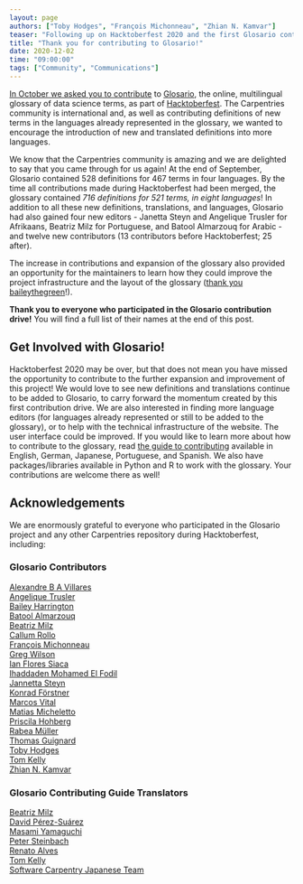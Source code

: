 ```yaml
---
layout: page
authors: ["Toby Hodges", "François Michonneau", "Zhian N. Kamvar"]
teaser: "Following up on Hacktoberfest 2020 and the first Glosario contribution drive."
title: "Thank you for contributing to Glosario!"
date: 2020-12-02
time: "09:00:00"
tags: ["Community", "Communications"]
---
```


[In October we asked you to contribute][hacktoberfest-post] to [Glosario][glosario], the online, multilingual glossary of data science terms, as part of [Hacktoberfest][hacktoberfest].
The Carpentries community is international and, as well as contributing definitions of new terms in the languages already represented in the glossary, we wanted to encourage the introduction of new and translated definitions into more languages.

We know that the Carpentries community is amazing and we are delighted to say that you came through for us again! At the end of September, Glosario contained 528 definitions for 467 terms in four languages. By the time all contributions made during Hacktoberfest had been merged, the glossary contained _716 definitions for 521 terms, in eight languages_! In addition to all these new definitions, translations, and languages, Glosario had also gained four new editors - Janetta Steyn and Angelique Trusler for Afrikaans, Beatriz Milz for Portuguese, and Batool Almarzouq for Arabic - and twelve new contributors (13 contributors before Hacktoberfest; 25 after).

The increase in contributions and expansion of the glossary also provided an opportunity for the maintainers to learn how they could improve the project infrastructure and the layout of the glossary ([thank you baileythegreen](https://github.com/baileythegreen)!).

**Thank you to everyone who participated in the Glosario contribution drive!** You will find a full list of their names at the end of this post.

## Get Involved with Glosario!

Hacktoberfest 2020 may be over, but that does not mean you have missed the opportunity to contribute to the further expansion and improvement of this project! We would love to see new definitions and translations continue to be added to Glosario, to carry forward the momentum created by this first contribution drive. We are also interested in finding more language editors (for languages already represented or still to be added to the glossary), or to help with the technical infrastructure of the website. The user interface could be improved.  If you would like to learn more about how to contribute to the glossary, read [the guide to contributing][glosario-contributing] available in English, German, Japanese, Portuguese, and Spanish. We also have packages/libraries available in Python and R to work with the glossary. Your contributions are welcome there as well!

## Acknowledgements

We are enormously grateful to everyone who participated in the Glosario project and any other Carpentries repository during Hacktoberfest, including:

### Glosario Contributors

[Alexandre B A Villares](https://github.com/villares)<br />
[Angelique Trusler](https://github.com/elletjies)<br />
[Bailey Harrington](https://github.com/baileythegreen)<br />
[Batool Almarzouq](https://github.com/BatoolMM)<br />
[Beatriz Milz](https://github.com/beatrizmilz)<br />
[Callum Rollo](https://github.com/callumrollo)<br />
[François Michonneau](https://github.com/fmichonneau)<br />
[Greg Wilson](https://github.com/gvwilson)<br />
[Ian Flores Siaca](https://github.com/ian-flores)<br />
[Ihaddaden Mohamed El Fodil](https://github.com/feddelegrand7)<br />
[Jannetta Steyn](https://github.com/jsteyn)<br />
[Konrad Förstner](https://github.com/konrad)<br />
[Marcos Vital](https://github.com/marcosvital)<br />
[Matias Micheletto](https://github.com/matiasmicheletto)<br />
[Priscila Hohberg](https://github.com/pri-hoh)<br />
[Rabea Müller](https://github.com/RabeaMue)<br />
[Thomas Guignard](https://github.com/timtomch)<br />
[Toby Hodges](https://github.com/tobyhodges)<br />
[Tom Kelly](https://github.com/TomKellyGenetics)<br />
[Zhian N. Kamvar](https://github.com/zkamvar)<br />

### Glosario Contributing Guide Translators

[Beatriz Milz](https://github.com/beatrizmilz)<br />
[David Pérez-Suárez](https://github.com/dpshelio)<br />
[Masami Yamaguchi](https://github.com/masamiy)<br />
[Peter Steinbach](https://github.com/psteinb)<br />
[Renato Alves](https://github.com/unode)<br />
[Tom Kelly](https://github.com/TomKellyGenetics)<br />
[Software Carpentry Japanese Team](https://github.com/swcarpentry-ja)<br />

[glosario]: https://carpentries.github.io/glosario/
[glosario-contributing]: https://docs.google.com/document/d/1tJVYv5U0chIRrtX7ZME5SltTI74pKncxsD8TT6tWvoE/edit?usp=sharing
[hacktoberfest]: https://hacktoberfest.digitalocean.com/
[hacktoberfest-post]: https://carpentries.org/blog/2020/10/hacktoberfest-2020-glosario/
